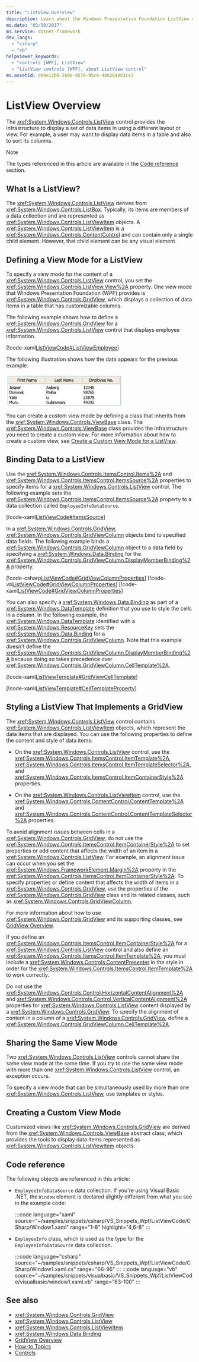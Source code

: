 ```yaml
---
title: "ListView Overview"
description: Learn about the Windows Presentation Foundation ListView control, which provides the infrastructure to display data items in different layouts or views.
ms.date: "03/30/2017"
ms.service: dotnet-framework
dev_langs:
  - "csharp"
  - "vb"
helpviewer_keywords:
  - "controls [WPF], ListView"
  - "ListView controls [WPF], about ListView control"
ms.assetid: 989e12b0-260e-4570-95c6-489284003ce2
---
```

# ListView Overview

The <xref:System.Windows.Controls.ListView> control provides the infrastructure to display a set of data items in using a different layout or view. For example, a user may want to display data items in a table and also to sort its columns.

> [!NOTE]
> The types referenced in this article are available in the [Code reference](#code-reference) section.

<a name="WhatisaListView"></a>

## What Is a ListView?

The <xref:System.Windows.Controls.ListView> derives from <xref:System.Windows.Controls.ListBox>. Typically, its items are members of a data collection and are represented as <xref:System.Windows.Controls.ListViewItem> objects. A <xref:System.Windows.Controls.ListViewItem> is a <xref:System.Windows.Controls.ContentControl> and can contain only a single child element. However, that child element can be any visual element.

<a name="DefiningaListViewView"></a>

## Defining a View Mode for a ListView

To specify a view mode for the content of a <xref:System.Windows.Controls.ListView> control, you set the <xref:System.Windows.Controls.ListView.View%2A> property. One view mode that Windows Presentation Foundation (WPF) provides is <xref:System.Windows.Controls.GridView>, which displays a collection of data items in a table that has customizable columns.

The following example shows how to define a <xref:System.Windows.Controls.GridView> for a <xref:System.Windows.Controls.ListView> control that displays employee information.

[!code-xaml[ListViewCode#ListViewEmployee](~/samples/snippets/csharp/VS_Snippets_Wpf/ListViewCode/CSharp/Window1.xaml#listviewemployee)]

The following illustration shows how the data appears for the previous example.

![Screenshot that shows a ListView with GridView output.](./media/gridview-overview/listview-gridview-output.jpg)

You can create a custom view mode by defining a class that inherits from the <xref:System.Windows.Controls.ViewBase> class. The <xref:System.Windows.Controls.ViewBase> class provides the infrastructure you need to create a custom view. For more information about how to create a custom view, see [Create a Custom View Mode for a ListView](how-to-create-a-custom-view-mode-for-a-listview.md).

<a name="BindingDatatoaListView"></a>

## Binding Data to a ListView

Use the <xref:System.Windows.Controls.ItemsControl.Items%2A> and <xref:System.Windows.Controls.ItemsControl.ItemsSource%2A> properties to specify items for a <xref:System.Windows.Controls.ListView> control. The following example sets the <xref:System.Windows.Controls.ItemsControl.ItemsSource%2A> property to a data collection called `EmployeeInfoDataSource`.

[!code-xaml[ListViewCode#ItemsSource](~/samples/snippets/csharp/VS_Snippets_Wpf/ListViewCode/CSharp/Window1.xaml#itemssource)]

In a <xref:System.Windows.Controls.GridView>, <xref:System.Windows.Controls.GridViewColumn> objects bind to specified data fields. The following example binds a <xref:System.Windows.Controls.GridViewColumn> object to a data field by specifying a <xref:System.Windows.Data.Binding> for the <xref:System.Windows.Controls.GridViewColumn.DisplayMemberBinding%2A> property.

[!code-csharp[ListViewCode#GridViewColumnProperties](~/samples/snippets/csharp/VS_Snippets_Wpf/ListViewCode/CSharp/Window1.xaml.cs#gridviewcolumnproperties)]
[!code-vb[ListViewCode#GridViewColumnProperties](~/samples/snippets/visualbasic/VS_Snippets_Wpf/ListViewCode/visualbasic/window1.xaml.vb#gridviewcolumnproperties)]
[!code-xaml[ListViewCode#GridViewColumnProperties](~/samples/snippets/csharp/VS_Snippets_Wpf/ListViewCode/CSharp/Window1.xaml#gridviewcolumnproperties)]

You can also specify a <xref:System.Windows.Data.Binding> as part of a <xref:System.Windows.DataTemplate> definition that you use to style the cells in a column. In the following example, the <xref:System.Windows.DataTemplate> identified with a <xref:System.Windows.ResourceKey> sets the <xref:System.Windows.Data.Binding> for a <xref:System.Windows.Controls.GridViewColumn>. Note that this example doesn't define the <xref:System.Windows.Controls.GridViewColumn.DisplayMemberBinding%2A> because doing so takes precedence over <xref:System.Windows.Controls.GridViewColumn.CellTemplate%2A>.

[!code-xaml[ListViewTemplate#GridViewCellTemplate](~/samples/snippets/csharp/VS_Snippets_Wpf/ListViewTemplate/CS/window1.xaml#gridviewcelltemplate)]

[!code-xaml[ListViewTemplate#CellTemplateProperty](~/samples/snippets/csharp/VS_Snippets_Wpf/ListViewTemplate/CS/window1.xaml#celltemplateproperty)]

<a name="StylingaListView"></a>

## Styling a ListView That Implements a GridView

The <xref:System.Windows.Controls.ListView> control contains <xref:System.Windows.Controls.ListViewItem> objects, which represent the data items that are displayed. You can use the following properties to define the content and style of data items:

- On the <xref:System.Windows.Controls.ListView> control, use the <xref:System.Windows.Controls.ItemsControl.ItemTemplate%2A>, <xref:System.Windows.Controls.ItemsControl.ItemTemplateSelector%2A>, and <xref:System.Windows.Controls.ItemsControl.ItemContainerStyle%2A> properties.

- On the <xref:System.Windows.Controls.ListViewItem> control, use the <xref:System.Windows.Controls.ContentControl.ContentTemplate%2A> and <xref:System.Windows.Controls.ContentControl.ContentTemplateSelector%2A> properties.

To avoid alignment issues between cells in a <xref:System.Windows.Controls.GridView>, do not use the <xref:System.Windows.Controls.ItemsControl.ItemContainerStyle%2A> to set properties or add content that affects the width of an item in a <xref:System.Windows.Controls.ListView>. For example, an alignment issue can occur when you set the <xref:System.Windows.FrameworkElement.Margin%2A> property in the <xref:System.Windows.Controls.ItemsControl.ItemContainerStyle%2A>. To specify properties or define content that affects the width of items in a <xref:System.Windows.Controls.GridView>, use the properties of the <xref:System.Windows.Controls.GridView> class and its related classes, such as <xref:System.Windows.Controls.GridViewColumn>.

For more information about how to use <xref:System.Windows.Controls.GridView> and its supporting classes, see [GridView Overview](gridview-overview.md).

If you define an <xref:System.Windows.Controls.ItemsControl.ItemContainerStyle%2A> for a <xref:System.Windows.Controls.ListView> control and also define an <xref:System.Windows.Controls.ItemsControl.ItemTemplate%2A>, you must include a <xref:System.Windows.Controls.ContentPresenter> in the style in order for the <xref:System.Windows.Controls.ItemsControl.ItemTemplate%2A> to work correctly.

Do not use the <xref:System.Windows.Controls.Control.HorizontalContentAlignment%2A> and <xref:System.Windows.Controls.Control.VerticalContentAlignment%2A> properties for <xref:System.Windows.Controls.ListView> content displayed by a <xref:System.Windows.Controls.GridView>. To specify the alignment of content in a column of a <xref:System.Windows.Controls.GridView>, define a <xref:System.Windows.Controls.GridViewColumn.CellTemplate%2A>.

<a name="UsingtheSameViewMoreThanOnce"></a>

## Sharing the Same View Mode

Two <xref:System.Windows.Controls.ListView> controls cannot share the same view mode at the same time. If you try to use the same view mode with more than one <xref:System.Windows.Controls.ListView> control, an exception occurs.

To specify a view mode that can be simultaneously used by more than one <xref:System.Windows.Controls.ListView>, use templates or styles.

<a name="CreatingaCustomView"></a>

## Creating a Custom View Mode

Customized views like <xref:System.Windows.Controls.GridView> are derived from the <xref:System.Windows.Controls.ViewBase> abstract class, which provides the tools to display data items represented as <xref:System.Windows.Controls.ListViewItem> objects.

## Code reference

The following objects are referenced in this article:

- `EmployeeInfoDataSource` data collection. If you're using Visual Basic .NET, the `Window` element is declared slightly different from what you see in the example code:

  :::code language="xaml" source="~/samples/snippets/csharp/VS_Snippets_Wpf/ListViewCode/CSharp/Window1.xaml" range="1-8" highlight="4,6-8" :::

- `EmployeeInfo` class, which is used as the type for the `EmployeeInfoDataSource` data collection.

  :::code language="csharp" source="~/samples/snippets/csharp/VS_Snippets_Wpf/ListViewCode/CSharp/Window1.xaml.cs" range="66-96" :::
  :::code language="vb" source="~/samples/snippets/visualbasic/VS_Snippets_Wpf/ListViewCode/visualbasic/window1.xaml.vb" range="63-100" :::

## See also

- <xref:System.Windows.Controls.GridView>
- <xref:System.Windows.Controls.ListView>
- <xref:System.Windows.Controls.ListViewItem>
- <xref:System.Windows.Data.Binding>
- [GridView Overview](gridview-overview.md)
- [How-to Topics](listview-how-to-topics.md)
- [Controls](../advanced/optimizing-performance-controls.md)
